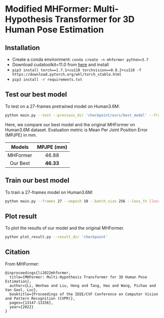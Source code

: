 # Modified MHFormer: Multi-Hypothesis Transformer for 3D Human Pose Estimation

## Installation

- Create a conda environment: ```conda create -n mhformer python=3.7```
- Download cudatoolkit=11.0 from [here](https://developer.nvidia.com/cuda-11.0-download-archive) and install 
- ```pip3 install torch==1.7.1+cu110 torchvision==0.8.2+cu110 -f https://download.pytorch.org/whl/torch_stable.html```
- ```pip3 install -r requirements.txt```


## Test our best model

To test on a 27-frames pretrained model on Human3.6M:

```bash
python main.py --test --previous_dir 'checkpoint/ours/best_model' --frames 27
```

Here, we compare our best model and the original MHFormer on Human3.6M dataset. Evaluation metric is Mean Per Joint Position Error (MPJPE) in mm​. 


|   Models    |  MPJPE (mm) |
| :---------: | :---------: |
|   MHFormer  |    46.88    |
|   Our Best  |  **46.33**  |


## Train our best model

To train a 27-frames model on Human3.6M:

```bash
python main.py --frames 27 --nepoch 10 --batch_size 256 --loss_fn [loss_fn]
```


## Plot result

To plot the results of our model and the original MHFormer. 

```bash
python plot_result.py --result_dir 'checkpoint'
```


## Citation

From MHFormer:

    @inproceedings{li2022mhformer,
      title={MHFormer: Multi-Hypothesis Transformer for 3D Human Pose Estimation},
      author={Li, Wenhao and Liu, Hong and Tang, Hao and Wang, Pichao and Van Gool, Luc},
      booktitle={Proceedings of the IEEE/CVF Conference on Computer Vision and Pattern Recognition (CVPR)},
      pages={13147-13156},
      year={2022}
    }
  
